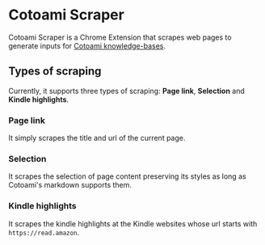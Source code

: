 # Cotoami Scraper

Cotoami Scraper is a Chrome Extension that scrapes web pages to generate inputs for [Cotoami knowledge-bases](https://github.com/cotoami/cotoami).

## Types of scraping

Currently, it supports three types of scraping: **Page link**, **Selection** and **Kindle highlights**.

### Page link

It simply scrapes the title and url of the current page.

### Selection

It scrapes the selection of page content preserving its styles as long as Cotoami's markdown supports them.

### Kindle highlights

It scrapes the kindle highlights at the Kindle websites whose url starts with `https://read.amazon`.
